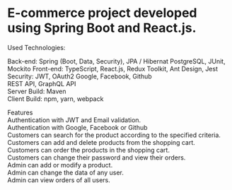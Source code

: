 
# E-commerce project developed using Spring Boot and React.js.
Used Technologies:  

Back-end: Spring (Boot, Data, Security), JPA / Hibernat  PostgreSQL, JUnit, Mockito
Front-end: TypeScript, React.js, Redux Toolkit, Ant Design, Jest
Security: JWT, OAuth2 Google, Facebook, Github  
REST API, GraphQL API  
Server Build: Maven  
Client Build: npm, yarn, webpack

Features  
Authentication with JWT and Email validation.  
Authentication with Google, Facebook or Github  
Customers can search for the product according to the specified criteria.  
Customers can add and delete products from the shopping cart.  
Customers can order the products in the shopping cart.  
Customers can change their password and view their orders.  
Admin can add or modify a product.  
Admin can change the data of any user.  
Admin can view orders of all users.  

